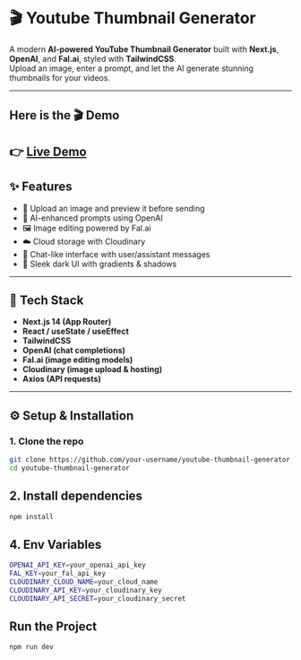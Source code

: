 # 🎬 Youtube Thumbnail Generator

A modern **AI-powered YouTube Thumbnail Generator** built with **Next.js**, **OpenAI**, and **Fal.ai**, styled with **TailwindCSS**.  
Upload an image, enter a prompt, and let the AI generate stunning thumbnails for your videos.  

---
  ## Here is the 🎬 Demo
👉 [Live Demo](https://youtu.be/roJ2bHhALX0)
---

## ✨ Features
- 🎨 Upload an image and preview it before sending  
- 🤖 AI-enhanced prompts using OpenAI  
- 🖼️ Image editing powered by Fal.ai  
- ☁️ Cloud storage with Cloudinary  
- 💬 Chat-like interface with user/assistant messages  
- 🌙 Sleek dark UI with gradients & shadows  

---

## 🚀 Tech Stack
- **Next.js 14 (App Router)**
- **React / useState / useEffect**
- **TailwindCSS**
- **OpenAI (chat completions)**
- **Fal.ai (image editing models)**
- **Cloudinary (image upload & hosting)**
- **Axios (API requests)**

---

## ⚙️ Setup & Installation

### 1. Clone the repo
```bash
git clone https://github.com/your-username/youtube-thumbnail-generator.git
cd youtube-thumbnail-generator
```
## 2. Install dependencies
   ```bash
   npm install
   ```
## 4. Env Variables
 ```bash
OPENAI_API_KEY=your_openai_api_key
FAL_KEY=your_fal_api_key
CLOUDINARY_CLOUD_NAME=your_cloud_name
CLOUDINARY_API_KEY=your_cloudinary_key
CLOUDINARY_API_SECRET=your_cloudinary_secret
```
## Run the Project
```bash
npm run dev
```
